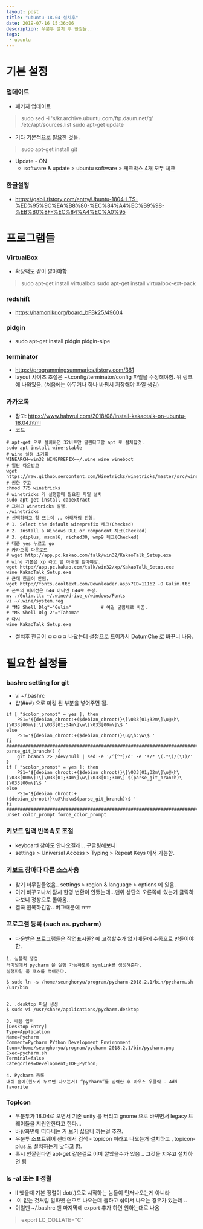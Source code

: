 ```yaml
---
layout: post
title: "ubuntu-18.04-설치후"
date: 2019-07-16 15:36:06
description: 우분투 설치 후 한일들..
tags: 
 - ubuntu
---
```


# 기본 설정
### 업데이트
* 패키지 업데이트
> sudo sed -i 's/kr.archive.ubuntu.com/ftp.daum.net/g' /etc/apt/sources.list
> sudo apt-get update

* 기타 기본적으로 필요한 것들. 
> sudo apt-get install git 

* Update - ON
  * software & update > ubuntu software > 체크박스 4개 모두 체크 

### 한글설정
* https://gabii.tistory.com/entry/Ubuntu-1804-LTS-%ED%95%9C%EA%B8%80-%EC%84%A4%EC%B9%98-%EB%B0%8F-%EC%84%A4%EC%A0%95

# 프로그램들
### VirtualBox
* 확장팩도 같이 깔아야함 
> sudo apt-get install virtualbox
> sudo apt-get install virtualbox-ext-pack

### redshift
* https://hamonikr.org/board_bFBk25/49604

### pidgin
*  sudo apt-get install pidgin pidgin-sipe

### terminator
* https://programmingsummaries.tistory.com/361
* layout 사이즈 조절은 ~/.config/terminator/config 파일을 수정해야함. 위 링크에 나와있음. (처음에는 아무거나 하나 바꿔서 저장해야 파일 생김)

### 카카오톡
* 참고: https://www.hahwul.com/2018/08/install-kakaotalk-on-ubuntu-18.04.html
* 코드
```{.bash}
# apt-get 으로 설치하면 32비트만 깔린다고함 apt 로 설치할것.
sudo apt install wine-stable
# wine 설정 초기화
WINEARCH=win32 WINEPREFIX=~/.wine wine wineboot
# 일단 다운받고
wget https://raw.githubusercontent.com/Winetricks/winetricks/master/src/winetricks
# 권한 주고
chmod 775 winetricks
# winetricks 가 실행할때 필요한 파일 설치
sudo apt-get install cabextract
# 그리고 winetricks 실행.
./winetricks
# 선택하라고 창 뜨는데 .. 아래처럼 진행.
# 1. Select the default wineprefix 체크(Checked)
# 2. Install a Windows DLL or component 체크(Checked)
# 3. gdiplus, msxml6, riched30, wmp9 체크(Checked)
# 대충 yes 누르고 go 
# 카카오톡 다운로드
# wget http://app.pc.kakao.com/talk/win32/KakaoTalk_Setup.exe
# wine 기본은 xp 라고 함 아래껄 받아야함.
wget http://app.pc.kakao.com/talk/win32/xp/KakaoTalk_Setup.exe
wine KakaoTalk_Setup.exe 
# 근데 한글이 안됨.
wget http://fonts.cooltext.com/Downloader.aspx?ID=11162 -O Gulim.ttc
# 폰트의 퍼미션은 644 아니면 644로 수정.
mv ./Gulim.ttc ~/.wine/drive_c/windows/Fonts
vi ~/.wine/system.reg
# "MS Shell Dlg"="Gulim"           # 여길 굴림체로 바꿈.
# "MS Shell Dlg 2"="Tahoma"
# 다시
wine KakaoTalk_Setup.exe
```
* 설치후 한글이 ㅁㅁㅁㅁ 나왔는데 설정으로 드어가서 DotumChe 로 바꾸니 나옴.

# 필요한 설정들

### bashrc setting for git
* vi ~/.bashrc 
* 샵(###) 으로 마킹 된 부분을 넣어주면 됨. 
```{.bash}
if [ "$color_prompt" = yes ]; then
    PS1='${debian_chroot:+($debian_chroot)}\[\033[01;32m\]\u@\h\[\033[00m\]:\[\033[01;34m\]\w\[\033[00m\]\$ '
else
    PS1='${debian_chroot:+($debian_chroot)}\u@\h:\w\$ '
fi
################################################################################
parse_git_branch() {
    git branch 2> /dev/null | sed -e '/^[^*]/d' -e 's/* \(.*\)/(\1)/'
}
if [ "$color_prompt" = yes ]; then
    PS1='${debian_chroot:+($debian_chroot)}\[\033[01;32m\]\u@\h\[\033[00m\]:\[\033[01;34m\]\w\[\033[01;31m\] $(parse_git_branch)\[\033[00m\]\$ '
else
    PS1='${debian_chroot:+($debian_chroot)}\u@\h:\w$(parse_git_branch)\$ '
fi
################################################################################
unset color_prompt force_color_prompt
```

### 키보드 입력 반복속도 조절
* keyboard 찾아도 안나오길래 .. 구글링해보니 
* settings > Universal Access > Typing > Repeat Keys 에서 가능함. 

### 키보드 창마다 다른 소스사용
* 찾기 너무힘들었음.. settings > region & language > options 에 있음.
* 이거 바꾸고나서 잠시 한영 변환이 안됐는데...맨위 상단의 오른쪽에 있는거 클릭하다보니 정상으로 돌아옴..
* 결국 원복하긴함.. 버그때문에 ㅠㅠ

### 프로그램 등록 (such as. pycharm)
* 다운받은 프로그램들은 작업표시줄? 에 고정할수가 없기때문에 수동으로 만들어야함. 
```{.bash}
1. 심볼릭 생성
터미널에서 pycharm 을 실행 가능하도록 symlink를 생성해준다.
실행파일 풀 패스를 적어준다.
 
$ sudo ln -s /home/seunghoryu/program/pycharm-2018.2.1/bin/pycharm.sh /usr/bin
 
 
2. .desktop 파일 생성
$ sudo vi /usr/share/applications/pycharm.desktop
 
3. 내용 입력
[Desktop Entry]
Type=Application
Name=Pycharm
Comment=Pycharm PYthon Development Environment
Icon=/home/seunghoryu/program/pycharm-2018.2.1/bin/pycharm.png
Exec=pycharm.sh
Terminal=false
Categories=Development;IDE;Python;
  
4. Pycharm 등록
대쉬 홈에(윈도키 누르면 나오는거) “pycharm”를 입력한 후 마우스 우클릭 - Add favorite 
```

### TopIcon
* 우분투가 18.04로 오면서 기존 unity 를 버리고 gnome 으로 바뀌면서 legacy 트레이들을 지원안한다고 한다...
* 바탕화면에 떠다니는 거 보기 싫으니 까는걸 추천. 
* 우분투 소프트웨어 센터에서 검색 - topicon 이라고 나오는거 설치하고 , topicon-plus 도 설치하는게 낫다고 함.
* 혹시 안깔린다면 apt-get 같은걸로 이미 깔았을수가 있음 .. 그것들 지우고 설치하면 됨

### ls -al 또는 ll 정렬
* ll 했을때 기본 정렬이 dot(.)으로 시작하는 놈들이 먼저나오는게 아니라 
* .이 없는 것처럼 알파벳 순으로 나오는데 들하고 섞여서 나오는 경우가 있는데 .. 
* 이럴땐 ~/.bashrc 맨 마지막에 export 추가 하면 원하는대로 나옴 
> export LC_COLLATE="C"

